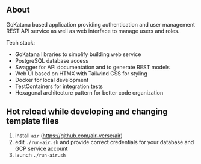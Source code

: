 ## About

GoKatana based application providing authentication and user management REST API service
as well as web interface to manage users and roles.

Tech stack:

- GoKatana libraries to simplify building web service
- PostgreSQL database access
- Swagger for API documentation and to generate REST models
- Web UI based on HTMX with Tailwind CSS for styling
- Docker for local development
- TestContainers for integration tests
- Hexagonal architecture pattern for better code organization

## Hot reload while developing and changing template files

1. install `air` (https://github.com/air-verse/air)
2. edit `./run-air.sh` and provide correct credentials for your database and GCP service account
3. launch `./run-air.sh`
